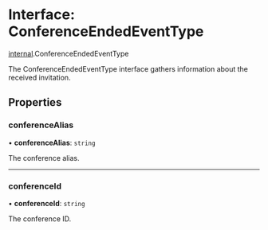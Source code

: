 # Interface: ConferenceEndedEventType

[internal](../modules/internal.md).ConferenceEndedEventType

The ConferenceEndedEventType interface gathers information about the received invitation.

## Properties

### conferenceAlias

• **conferenceAlias**: `string`

The conference alias.

___

### conferenceId

• **conferenceId**: `string`

The conference ID.
